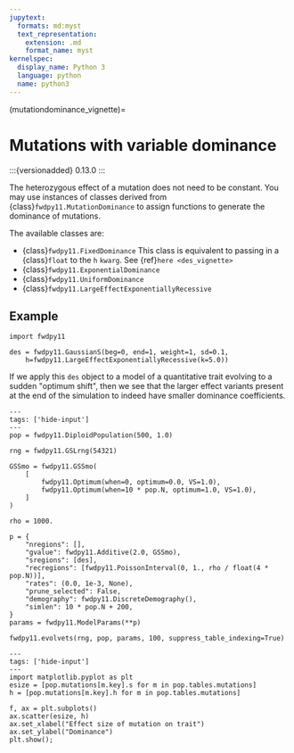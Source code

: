 ```yaml
---
jupytext:
  formats: md:myst
  text_representation:
    extension: .md
    format_name: myst
kernelspec:
  display_name: Python 3
  language: python
  name: python3
---
```


(mutationdominance_vignette)=

# Mutations with variable dominance

:::{versionadded} 0.13.0
:::

The heterozygous effect of a mutation does not need to be constant.
You may use instances of classes derived from {class}`fwdpy11.MutationDominance` to assign functions to generate the dominance of mutations.

The available classes are:

* {class}`fwdpy11.FixedDominance`
  This class is equivalent to passing in a {class}`float` to the `h` `kwarg`.
  See {ref}`here <des_vignette>`
* {class}`fwdpy11.ExponentialDominance`
* {class}`fwdpy11.UniformDominance`
* {class}`fwdpy11.LargeEffectExponentiallyRecessive`

## Example

```{code-cell}
import fwdpy11

des = fwdpy11.GaussianS(beg=0, end=1, weight=1, sd=0.1,
    h=fwdpy11.LargeEffectExponentiallyRecessive(k=5.0))
```

If we apply this `des` object to a model of a quantitative trait evolving to a sudden "optimum shift", then we see that the larger effect variants present at the end of the simulation to indeed have smaller dominance coefficients.

```{code-cell} python
---
tags: ['hide-input']
---
pop = fwdpy11.DiploidPopulation(500, 1.0)

rng = fwdpy11.GSLrng(54321)

GSSmo = fwdpy11.GSSmo(
    [
        fwdpy11.Optimum(when=0, optimum=0.0, VS=1.0),
        fwdpy11.Optimum(when=10 * pop.N, optimum=1.0, VS=1.0),
    ]
)

rho = 1000.

p = {
    "nregions": [],
    "gvalue": fwdpy11.Additive(2.0, GSSmo),
    "sregions": [des],
    "recregions": [fwdpy11.PoissonInterval(0, 1., rho / float(4 * pop.N))],
    "rates": (0.0, 1e-3, None),
    "prune_selected": False,
    "demography": fwdpy11.DiscreteDemography(),
    "simlen": 10 * pop.N + 200,
}
params = fwdpy11.ModelParams(**p)

fwdpy11.evolvets(rng, pop, params, 100, suppress_table_indexing=True)
```

```{code-cell}
---
tags: ['hide-input']
---
import matplotlib.pyplot as plt
esize = [pop.mutations[m.key].s for m in pop.tables.mutations]
h = [pop.mutations[m.key].h for m in pop.tables.mutations]

f, ax = plt.subplots()
ax.scatter(esize, h)
ax.set_xlabel("Effect size of mutation on trait")
ax.set_ylabel("Dominance")
plt.show();
```
